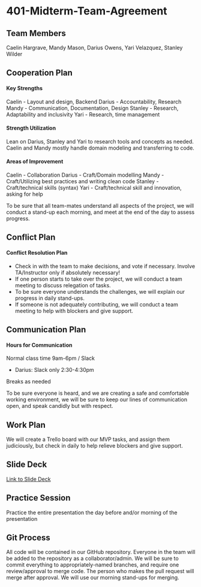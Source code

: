 # 401-Midterm-Team-Agreement
## Team Members

Caelin Hargrave, Mandy Mason, Darius Owens, Yari Velazquez, Stanley Wilder

## Cooperation Plan

#### Key Strengths
Caelin - Layout and design, Backend
Darius - Accountability, Research
Mandy - Communication, Documentation, Design
Stanley - Research, Adaptability and inclusivity
Yari - Research, time management

#### Strength Utilization
Lean on Darius, Stanley and Yari to research tools and concepts as needed. Caelin and Mandy mostly handle domain modeling and transferring to code.

#### Areas of Improvement
Caelin - Collaboration
Darius - Craft/Domain modelling
Mandy - Craft/Utilizing best practices and writing clean code
Stanley - Craft/technical skills (syntax)
Yari - Craft/technical skill and innovation, asking for help

To be sure that all team-mates understand all aspects of the project, we will conduct a stand-up each morning, and meet at the end of the day to assess progress.

## Conflict Plan

#### Conflict Resolution Plan
- Check in with the team to make decisions, and vote if necessary. Involve TA/Instructor only if absolutely necessary!
- If one person starts to take over the project, we will conduct a team meeting to discuss relegation of tasks.
- To be sure everyone understands the challenges, we will explain our progress in daily stand-ups.
- If someone is not adequately contributing, we will conduct a team meeting to help with blockers and give support.

## Communication Plan

#### Hours for Communication

Normal class time 9am-6pm / Slack
- Darius: Slack only 2:30-4:30pm

Breaks as needed

To be sure everyone is heard, and we are creating a safe and comfortable working environment, we will be sure to keep our lines of communication open, and speak candidly but with respect.

## Work Plan

We will create a Trello board with our MVP tasks, and assign them judiciously, but check in daily to help relieve blockers and give support.

## Slide Deck

[Link to Slide Deck](https://docs.google.com/presentation/d/1MIrmQjtOCch7djZGLup0lZhsrK9jKoSrexH-r_r-Lx0/edit?usp=sharing)

## Practice Session 

Practice the entire presentation the day before and/or morning of the presentation

## Git Process

All code will be contained in our GitHub repository.
Everyone in the team will be added to the repository as a collaborator/admin.
We will be sure to commit everything to appropriately-named branches, and require one review/approval to merge code.
The person who makes the pull request will merge after approval.
We will use our morning stand-ups for merging.
